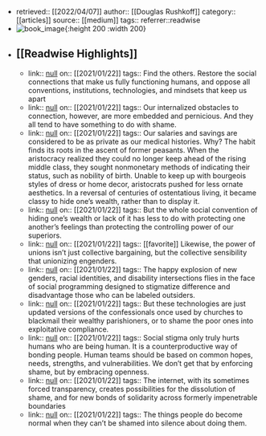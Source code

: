 - retrieved:: [[2022/04/07]]
  author:: [[Douglas Rushkoff]]
  category:: [[articles]]
  source:: [[medium]]
  tags:: 
  referrer::readwise
- ![book_image](https://readwise-assets.s3.amazonaws.com/static/images/article0.00998d930354.png){:height 200 :width 200}
- ## [[Readwise Highlights]]
	- link:: [null](null)
	  on:: [[2021/01/22]]
	  tags:: 
	  Find the others. Restore the social connections that make us fully functioning humans, and oppose all conventions, institutions, technologies, and mindsets that keep us apart
	- link:: [null](null)
	  on:: [[2021/01/22]]
	  tags:: 
	  Our internalized obstacles to connection, however, are more embedded and pernicious. And they all tend to have something to do with shame.
	- link:: [null](null)
	  on:: [[2021/01/22]]
	  tags:: 
	  Our salaries and savings are considered to be as private as our medical histories. Why? The habit finds its roots in the ascent of former peasants. When the aristocracy realized they could no longer keep ahead of the rising middle class, they sought nonmonetary methods of indicating their status, such as nobility of birth. Unable to keep up with bourgeois styles of dress or home decor, aristocrats pushed for less ornate aesthetics. In a reversal of centuries of ostentatious living, it became classy to hide one’s wealth, rather than to display it.
	- link:: [null](null)
	  on:: [[2021/01/22]]
	  tags:: 
	  But the whole social convention of hiding one’s wealth or lack of it has less to do with protecting one another’s feelings than protecting the controlling power of our superiors.
	- link:: [null](null)
	  on:: [[2021/01/22]]
	  tags:: [[favorite]]
	  Likewise, the power of unions isn’t just collective bargaining, but the collective sensibility that unionizing engenders.
	- link:: [null](null)
	  on:: [[2021/01/22]]
	  tags:: 
	  The happy explosion of new genders, racial identities, and disability intersections flies in the face of social programming designed to stigmatize difference and disadvantage those who can be labeled outsiders.
	- link:: [null](null)
	  on:: [[2021/01/22]]
	  tags:: 
	  But these technologies are just updated versions of the confessionals once used by churches to blackmail their wealthy parishioners, or to shame the poor ones into exploitative compliance.
	- link:: [null](null)
	  on:: [[2021/01/22]]
	  tags:: 
	  Social stigma only truly hurts humans who are being human. It is a counterproductive way of bonding people. Human teams should be based on common hopes, needs, strengths, and vulnerabilities. We don’t get that by enforcing shame, but by embracing openness.
	- link:: [null](null)
	  on:: [[2021/01/22]]
	  tags:: 
	  The internet, with its sometimes forced transparency, creates possibilities for the dissolution of shame, and for new bonds of solidarity across formerly impenetrable boundaries
	- link:: [null](null)
	  on:: [[2021/01/22]]
	  tags:: 
	  The things people do become normal when they can’t be shamed into silence about doing them.